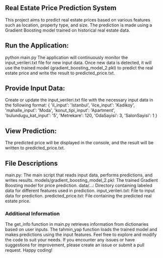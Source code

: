 ## Real Estate Price Prediction System
This project aims to predict real estate prices based on various features such as location, property type, and size. The prediction is made using a Gradient Boosting model trained on historical real estate data.
## Run the Application:
python main.py
The application will continuously monitor the input_verileri.txt file for new input data. Once new data is detected, it will use the trained model (gradient_boosting_model_2.pkl) to predict the real estate price and write the result to predicted_price.txt.
## Provide Input Data:
Create or update the input_verileri.txt file with the necessary input data in the following format:
{
    'il_input': 'Istanbul',
    'ilce_input': 'Kadikoy',
    'mahalle_input': 'Moda',
    'konut_tipi_input': 'Apartment',
    'bulundugu_kat_input': '5',
    'Metrekare': 120,
    'OdaSayisi': 3,
    'SalonSayisi': 1
}
## View Prediction:
The predicted price will be displayed in the console, and the result will be written to predicted_price.txt.
## File Descriptions
main.py: The main script that reads input data, performs predictions, and writes results.
models/gradient_boosting_model_2.pkl: The trained Gradient Boosting model for price prediction.
data/...: Directory containing labeled data for different features used in prediction.
input_verileri.txt: File to input data for prediction.
predicted_price.txt: File containing the predicted real estate price.
### Additional Information
The get_info function in main.py retrieves information from dictionaries based on user inputs.
The tahmin_yap function loads the trained model and makes predictions using the input features.
Feel free to explore and modify the code to suit your needs. If you encounter any issues or have suggestions for improvement, please create an issue or submit a pull request.
Happy coding!
